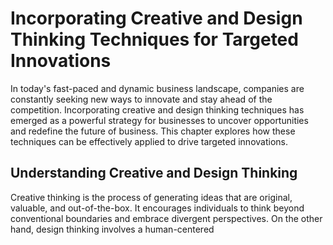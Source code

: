 Incorporating Creative and Design Thinking Techniques for Targeted Innovations
=========================================================================================

In today's fast-paced and dynamic business landscape, companies are constantly seeking new ways to innovate and stay ahead of the competition. Incorporating creative and design thinking techniques has emerged as a powerful strategy for businesses to uncover opportunities and redefine the future of business. This chapter explores how these techniques can be effectively applied to drive targeted innovations.

**Understanding Creative and Design Thinking**
----------------------------------------------

Creative thinking is the process of generating ideas that are original, valuable, and out-of-the-box. It encourages individuals to think beyond conventional boundaries and embrace divergent perspectives. On the other hand, design thinking involves a human-centered

